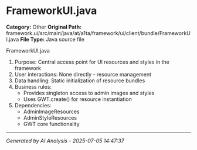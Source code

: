 # FrameworkUI.java

**Category:** Other
**Original Path:** framework.ui/src/main/java/at/a1ta/framework/ui/client/bundle/FrameworkUI.java
**File Type:** Java source file

FrameworkUI.java
1. Purpose: Central access point for UI resources and styles in the framework
2. User interactions: None directly - resource management
3. Data handling: Static initialization of resource bundles
4. Business rules:
   - Provides singleton access to admin images and styles
   - Uses GWT.create() for resource instantiation
5. Dependencies:
   - AdminImageResources
   - AdminStyleResources
   - GWT core functionality

---
*Generated by AI Analysis - 2025-07-05 14:47:37*
